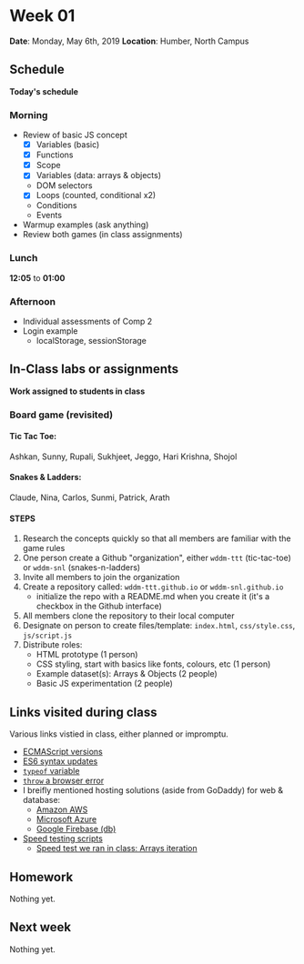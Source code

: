 # Week 01
**Date**: Monday, May 6th, 2019
**Location**: Humber, North Campus

## Schedule 
**Today's schedule**

### Morning
  - Review of basic JS concept
    - [x] Variables (basic)
    - [x] Functions
    - [x] Scope
    - [x] Variables (data: arrays & objects)
    - DOM selectors
    - [x] Loops (counted, conditional x2)
    - Conditions
    - Events
  - Warmup examples (ask anything)
  - Review both games (in class assignments)

### Lunch
__12:05__ to __01:00__

### Afternoon
  - Individual assessments of Comp 2
  - Login example
    - localStorage, sessionStorage

## In-Class labs or assignments
**Work assigned to students in class**

### Board game (revisited)

#### Tic Tac Toe:
  Ashkan, Sunny, Rupali, Sukhjeet, Jeggo, Hari Krishna, Shojol

#### Snakes & Ladders:
  Claude, Nina, Carlos, Sunmi, Patrick, Arath

#### STEPS
  1. Research the concepts quickly so that all members are familiar with the game rules
  2. One person create a Github "organization", either `wddm-ttt` (tic-tac-toe) or `wddm-snl` (snakes-n-ladders)
  3. Invite all members to join the organization
  4. Create a repository called: `wddm-ttt.github.io` or `wddm-snl.github.io`
      - initialize the repo with a README.md when you create it (it's a checkbox in the Github interface)
  5. All members clone the repository to their local computer
  6. Designate on person to create files/template: `index.html`, `css/style.css`, `js/script.js`
  7. Distribute roles:
      - HTML prototype (1 person)
      - CSS styling, start with basics like fonts, colours, etc (1 person)
      - Example dataset(s): Arrays & Objects (2 people)
      - Basic JS experimentation (2 people)

## Links visited during class
Various links vistied in class, either planned or impromptu.
  - [ECMAScript versions](https://en.wikipedia.org/wiki/ECMAScript)
  - [ES6 syntax updates](http://es6-features.org/#Constants)
  - [`typeof` variable](https://developer.mozilla.org/en-US/docs/Web/JavaScript/Reference/Operators/typeof)
  - [`throw` a browser error](https://developer.mozilla.org/en-US/docs/Web/JavaScript/Reference/Statements/throw)
  - I breifly mentioned hosting solutions (aside from GoDaddy) for web & database:
      - [Amazon AWS](https://aws.amazon.com/)
      - [Microsoft Azure](https://azure.microsoft.com/en-ca/)
      - [Google Firebase (db)](https://firebase.google.com/)
  - [Speed testing scripts](http://jsben.ch/)
      - [Speed test we ran in class: Arrays iteration](http://jsben.ch/8RhPP)

## Homework
Nothing yet.

## Next week
Nothing yet.